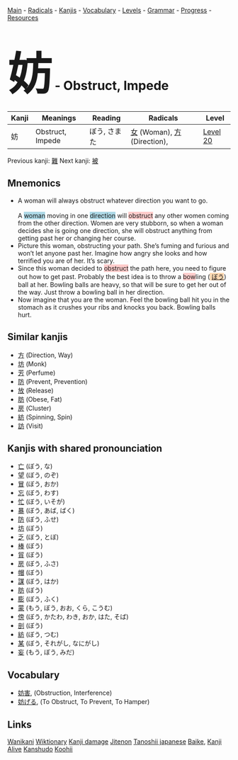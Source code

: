 <style> bigfont {font-size: 100px}</style>
[Main](../README.md) -
[Radicals](../radicals.md) -
[Kanjis](../kanjis.md) -
[Vocabulary](../vocabulary.md) -
[Levels](../levels.md) -
[Grammar](../grammar.md) - 
[Progress](../progress.md) -
[Resources](../resources.md)
# <bigfont> 妨</bigfont> - Obstruct, Impede 

| Kanji | Meanings | Reading | Radicals | Level |
| --- | --- | --- | --- | --- |
| 妨 | Obstruct, Impede | ぼう, さまた | [女](../radicals/女.md) (Woman), [方](../radicals/方.md) (Direction),  | [Level 20](../levels/wk_level20.md) |

Previous kanji: [難](難.md) Next kanji: [被](被.md) 

## Mnemonics
 * A woman will always obstruct whatever direction you want to go.<br><br>A <span style="background-color:#ADD8E6"> woman</span> moving in one <span style="background-color:#ADD8E6"> direction</span> will <span style="background-color:#ffcccb"> obstruct</span> any other women coming from the other direction. Women are very stubborn, so when a woman decides she is going one direction, she will obstruct anything from getting past her or changing her course.
* Picture this woman, obstructing your path. She’s fuming and furious and won’t let anyone past her. Imagine how angry she looks and how terrified you are of her. It’s scary.
* Since this woman decided to <span style="background-color:#ffcccb"> obstruct</span> the path here, you need to figure out how to get past. Probably the best idea is to throw a <span style="background-color:#ffcccb"> bow</span>ling (<span style="background-color:#fed8b1"> [ぼう](https://jisho.org/search/ぼう)</span>) ball at her. Bowling balls are heavy, so that will be sure to get her out of the way. Just throw a bowling ball in her direction.
* Now imagine that you are the woman. Feel the bowling ball hit you in the stomach as it crushes your ribs and knocks you back. Bowling balls hurt.


## Similar kanjis
 * [方](方.md) (Direction, Way)
* [坊](坊.md) (Monk)
* [芳](芳.md) (Perfume)
* [防](防.md) (Prevent, Prevention)
* [放](放.md) (Release)
* [肪](肪.md) (Obese, Fat)
* [房](房.md) (Cluster)
* [紡](紡.md) (Spinning, Spin)
* [訪](訪.md) (Visit)



## Kanjis with shared pronounciation
 * [亡](亡.md) (ぼう, な)
* [望](望.md) (ぼう, のぞ)
* [冒](冒.md) (ぼう, おか)
* [忘](忘.md) (ぼう, わす)
* [忙](忙.md) (ぼう, いそが)
* [暴](暴.md) (ぼう, あば, ばく)
* [防](防.md) (ぼう, ふせ)
* [坊](坊.md) (ぼう)
* [乏](乏.md) (ぼう, とぼ)
* [棒](棒.md) (ぼう)
* [貿](貿.md) (ぼう)
* [房](房.md) (ぼう, ふさ)
* [帽](帽.md) (ぼう)
* [謀](謀.md) (ぼう, はか)
* [肪](肪.md) (ぼう)
* [膨](膨.md) (ぼう, ふく)
* [蒙](蒙.md) (もう, ぼう, おお, くら, こうむ)
* [傍](傍.md) (ぼう, かたわ, わき, おか, はた, そば)
* [剖](剖.md) (ぼう)
* [紡](紡.md) (ぼう, つむ)
* [某](某.md) (ぼう, それがし, なにがし)
* [妄](妄.md) (もう, ぼう, みだ)



## Vocabulary
 * [妨害](../vocabulary/妨.md), (Obstruction, Interference)
* [妨げる](../vocabulary/妨.md), (To Obstruct, To Prevent, To Hamper)




## Links 


[Wanikani](https://www.wanikani.com/kanji/妨)
[Wiktionary](https://en.wiktionary.org/wiki/妨)
[Kanji damage](http://www.kanjidamage.com/kanji/search?utf8=✓&q=妨)
[Jitenon](https://jitenon.com/kanji/妨)
[Tanoshii japanese](https://www.tanoshiijapanese.com/dictionary/kanji.cfm?k=妨)
[Baike](https://baike.baidu.com/item/妨),
[Kanji Alive](https://app.kanjialive.com/妨)
[Kanshudo](https://www.kanshudo.com/searchmn?q=妨)
[Koohii](https://kanji.koohii.com/study/kanji/妨)
